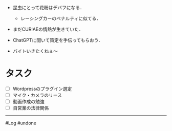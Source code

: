
- 昆虫にとって花粉はデバフになる．
	- レーシングカーのペナルティに似てる．

- まだCURIAEの情熱が生きていた．
- ChatGPTに聞いて策定を手伝ってもらおう．
- バイトいきたくねぇ～


# タスク

- [ ] Wordpressのプラグイン選定
- [ ] マイク・カメラのリース
- [ ] 動画作成の勉強
- [ ] 自営業の法律関係

---
#Log #undone 